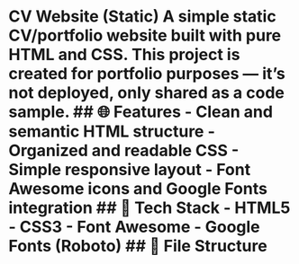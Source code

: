 # CV Website (Static) A simple static CV/portfolio website built with pure **HTML** and **CSS**. This project is created for portfolio purposes — it’s not deployed, only shared as a code sample. ## 🌐 Features - Clean and semantic HTML structure - Organized and readable CSS - Simple responsive layout - Font Awesome icons and Google Fonts integration ## 🧰 Tech Stack - HTML5 - CSS3 - Font Awesome - Google Fonts (Roboto) ## 📁 File Structure
